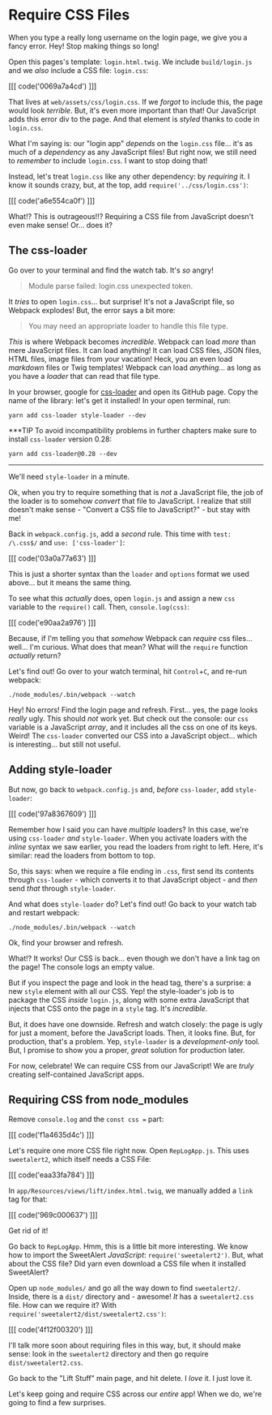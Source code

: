 # Require CSS Files

When you type a really long username on the login page, we give you a fancy error.
Hey! Stop making things so long!

Open this pages's template: `login.html.twig`. We include `build/login.js` and we
*also* include a CSS file: `login.css`:

[[[ code('0069a7a4cd') ]]]

That lives at `web/assets/css/login.css`. If we *forgot* to include this, the page
would look *terrible*. But, it's even more important than that! Our JavaScript adds
this error div to the page. And that element is *styled* thanks to code in `login.css`.

What I'm saying is: our "login app" *depends* on the `login.css` file... it's as
much of a *dependency* as any JavaScript files! But right now, we still need to
*remember* to include `login.css`. I want to stop doing that!

Instead, let's treat `login.css` like any other dependency: by *requiring* it.
I know it sounds crazy, but, at the top, add `require('../css/login.css')`:

[[[ code('a6e554ca0f') ]]]

What!? This is outrageous!!? Requiring a CSS file from JavaScript doesn't even
make sense! Or... does it?

## The css-loader

Go over to your terminal and find the watch tab. It's *so* angry!

> Module parse failed: login.css unexpected token.

It *tries* to open `login.css`... but surprise! It's not a JavaScript file, so Webpack
explodes! But, the error says a bit more:

> You may need an appropriate loader to handle this file type.

*This* is where Webpack becomes *incredible*. Webpack can load *more* than mere
JavaScript files. It can load anything! It can load CSS files, JSON files, HTML
files, image files from your vacation! Heck, you an even load *markdown* files or
Twig templates! Webpack can load *anything*... as long as you have a *loader* that
can read that file type.

In your browser, google for [css-loader][css_loader] and open its GitHub page.
Copy the name of the library: let's get it installed! In your open terminal, run:

```terminal
yarn add css-loader style-loader --dev
```

***TIP
To avoid incompatibility problems in further chapters make sure to install `css-loader`
version 0.28:

```terminal-silent
yarn add css-loader@0.28 --dev
```
***

We'll need `style-loader` in a minute.

Ok, when you try to require something that is *not* a JavaScript file, the job of
the loader is to somehow *convert* that file to JavaScript. I realize that still
doesn't make sense - "Convert a CSS file to JavaScript?" - but stay with me!

Back in `webpack.config.js`, add a *second* rule. This time with
`test: /\.css$/` and `use: ['css-loader']`:

[[[ code('03a0a77a63') ]]]

This is just a shorter syntax than the `loader` and `options` format we used above...
but it means the same thing.

To see what this *actually* does, open `login.js` and assign a new `css` variable
to the `require()` call. Then, `console.log(css)`:

[[[ code('e90aa2a976') ]]]

Because, if I'm telling you that *somehow* Webpack can *require* css files...
well... I'm curious. What does that mean? What will the `require` function *actually*
return?

Let's find out! Go over to your watch terminal, hit `Control`+`C`, and re-run webpack:

```terminal-silent
./node_modules/.bin/webpack --watch
```

Hey! No errors! Find the login page and refresh. First... yes, the page looks *really*
ugly. This should *not* work yet. But check out the console: our `css` variable is
a JavaScript *array*, and it includes all the css on one of its keys. Weird! The
`css-loader` converted our CSS into a JavaScript object... which is interesting...
but still not useful.

## Adding style-loader

But now, go back to `webpack.config.js` and, *before* `css-loader`, add `style-loader`:

[[[ code('97a8367609') ]]]

Remember how I said you can have *multiple* loaders? In this case, we're using
`css-loader` *and* `style-loader`. When you activate loaders with the *inline* syntax
we saw earlier, you read the loaders from right to left. Here, it's similar: read
the loaders from bottom to top.

So, this says: when we require a file ending in `.css`, first send its contents through
`css-loader` - which converts it to that JavaScript object - and *then* send *that*
through `style-loader`.

And what does `style-loader` do? Let's find out! Go back to your watch tab and
restart webpack:

```terminal-silent
./node_modules/.bin/webpack --watch
```

Ok, find your browser and refresh.

What!? It works! Our CSS is back... even though we don't have a link tag on the
page! The console logs an empty value.

But if you inspect the page and look in the head tag, there's a surprise: a new
`style` element with all our CSS. Yep! the style-loader's job is to package the
CSS *inside* `login.js`, along with some extra JavaScript that injects that CSS
onto the page in a `style` tag. It's *incredible*.

But, it does have one downside. Refresh and watch closely: the page is ugly for
just a moment, before the JavaScript loads. Then, it looks fine. But, for production,
that's a problem. Yep, `style-loader` is a *development-only* tool. But, I promise
to show you a proper, *great* solution for production later.

For now, celebrate! We can require CSS from our JavaScript! We are *truly* creating
self-contained JavaScript apps.

## Requiring CSS from node_modules

Remove `console.log` and the `const css =` part:

[[[ code('f1a4635d4c') ]]]

Let's require one more CSS file right now. Open `RepLogApp.js`. This uses `sweetalert2`,
which itself needs a CSS File:

[[[ code('eaa33fa784') ]]]

In `app/Resources/views/lift/index.html.twig`, we manually added a `link` tag
for that:

[[[ code('969c000637') ]]]

Get rid of it!

Go back to `RepLogApp`. Hmm, this is a little bit more interesting. We know how
to import the SweetAlert *JavaScript*: `require('sweetalert2')`. But, what about
the CSS file? Did yarn even download a CSS file when it installed SweetAlert?

Open up `node_modules/` and go all the way down to find `sweetalert2/`. Inside, there
is a `dist/` directory and - awesome! *It* has a `sweetalert2.css` file. How can we
require it? With `require('sweetalert2/dist/sweetalert2.css')`:

[[[ code('4f12f00320') ]]]

I'll talk more soon about requiring files in this way, but, it should make sense:
look in the `sweetalert2` directory and then go require `dist/sweetalert2.css`.

Go back to the "Lift Stuff" main page, and hit delete. I *love* it. I just love
it.

Let's keep going and require CSS across our *entire* app! When we do, we're going
to find a few surprises.


[css_loader]: https://github.com/webpack-contrib/css-loader
